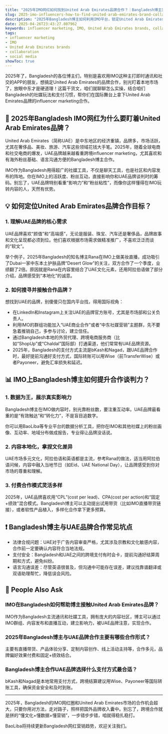 ```yaml
---
title: "2025年IMO网红如何找到United Arab Emirates品牌合作？｜Bangladesh博主实操指南"
slug: 2025-imo-influencers-how-to-find-united-arab-emirates-brand-collaborations-2025-04-26
description: "2025年Bangladesh博主如何利用IMO平台，锁定United Arab Emirates品牌合作，玩转跨境influencer marketing，实现快速变现。"
date: 2025-04-26T23:43:27.807962
keywords: influencer marketing, IMO, United Arab Emirates brands, collaboration, social media
tags:
- influencer marketing
- IMO
- United Arab Emirates brands
- collaboration
- social media
showToc: true
---
```


2025年了，Bangladesh的各位博主们，特别是喜欢用IMO这种主打即时通讯和社交的APP的朋友，想搞定United Arab Emirates的品牌合作，别光盯着本地市场了，放眼中东才是硬道理！这篇干货文，咱们就聊聊怎么实操，结合咱们Bangladesh的社媒玩法和支付习惯，帮你们在国际舞台上拿下United Arab Emirates品牌的influencer marketing合作。

## 📢 2025年Bangladesh IMO网红为什么要盯着United Arab Emirates品牌？

United Arab Emirates（简称UAE）是中东地区的经济重镇，品牌多，市场活跃，尤其在奢侈品、美妆、旅游、汽车这些领域花钱大手笔。2025年，随着全球电商和社交电商的爆发，UAE品牌越来越看重跨境influencer marketing，尤其喜欢和有海外粉丝基础、语言沟通方便的Bangladesh博主合作。

IMO作为Bangladesh用得超广的社媒工具，不仅是聊天工具，也是社区和内容发布的阵地。你在IMO上的活跃度、粉丝互动，直接影响你和UAE品牌谈判时的筹码。别忘了，UAE品牌特别看重“影响力”和“粉丝粘性”，而像你这样懂得在IMO玩转内容的人，天然有优势。

## 💡 如何定位United Arab Emirates品牌合作目标？

### 1. 理解UAE品牌的核心需求

UAE品牌喜欢“颜值”和“高端感”，无论是服装、珠宝、汽车还是奢侈品，品牌故事和文化呈现都必须到位。他们喜欢根据市场需求做精准推广，不喜欢泛泛而谈的“软文”。

举个例子，2025年Bangladesh的知名博主Rana在IMO上做美妆直播，成功吸引了Dubai一家中东本土护肤品牌“Desert Glow”的关注，双方合作了一个季度，业绩翻了2倍。原因就是Rana在内容里结合了UAE文化元素，还用阿拉伯语做了部分介绍，品牌感受到“本地化”的诚意。

### 2. 如何搜寻并接触合作品牌？

想找到UAE的品牌，别傻傻只在国内平台找，得用国际视角：

- 在LinkedIn和Instagram上关注UAE的品牌官方账号，尤其是市场部和公关负责人。
- 利用IMO的群组功能加入“UAE商业合作”或者“中东社媒营销”主题群，先不要急着推销自己，多参与讨论，建立信任。
- 通过Bangladesh本地的外贸代理、跨境电商服务商（比如“ShopUp”或“Chaldal”国际部）打通渠道，他们常常有UAE品牌资源。
- 2025年，Bangladesh的支付方式主流是bKash和Nagad，跟UAE品牌合作时，最好提前沟通好支付方式，国际转账可以用Wise（前TransferWise）或者Payoneer，避免汇率损失和延迟。

## 📊 IMO上Bangladesh博主如何提升合作谈判力？

### 1. 数据为王，展示真实影响力

Bangladesh博主在IMO做内容时，别光靠粉丝数，要注重互动率。UAE品牌最看重的是“有效触达”和“转化力”，不是盲目追数字。

你可以用BaoLiba等专业平台的数据分析工具，把你在IMO和其他社媒上的粉丝画像、互动率、地域分布做成报告，专业得让品牌没话说。

### 2. 内容本地化，拿捏文化差异

UAE市场多元文化，阿拉伯语和英语都是主流，参考Rana的做法，适当用阿拉伯语问候，内容中融入当地节日（如Eid、UAE National Day），让品牌感受到你对市场的尊重和理解。

### 3. 付费合作模式灵活多样

2025年，UAE品牌喜欢用“CPL”(cost per lead)、CPA(cost per action)和“固定+绩效”混合模式。Bangladesh博主可以主动提出试用带货（比如IMO直播带货链接），或者软性产品植入，多样化合作拿下更多预算。

## ❗ Bangladesh博主与UAE品牌合作常见坑点

- 法律合规问题：UAE对于广告内容审查严格，尤其涉及宗教和文化敏感内容，合作前一定要确认内容符合当地法规。
- 支付安全：Bangladesh和UAE之间的跨境支付有时会卡，提前沟通好结算周期和方式，避免纠纷。
- 语言沟通误差：尽管英语很普及，但沟通中可能存在误差，建议找靠谱翻译或双语助理帮忙，降低误会风险。

## 🤔 People Also Ask

### IMO在Bangladesh如何帮助博主接触United Arab Emirates品牌？

IMO作为Bangladesh主流通讯和社媒工具，拥有庞大的内容社区，博主可以通过IMO群组、内容发布和直播互动，建立影响力，被UAE品牌注意，实现合作。

### 2025年Bangladesh博主与UAE品牌合作主要有哪些合作形式？

主要有直播带货、产品体验分享、定制内容创作、线上活动主持等，合作多元，品牌偏好效果付费和固定+绩效结合。

### Bangladesh博主合作UAE品牌选择什么支付方式最合适？

bKash和Nagad是本地常用支付方式，跨境结算建议用Wise、Payoneer等国际转账工具，确保资金安全和及时到账。

---

2025年，Bangladesh的IMO网红圈和United Arab Emirates市场的合作机会超大，只要你用对方法，走对路子，照样把国外品牌收入囊中。别忘了，跨境合作就是拼的“懂文化+懂数据+懂营销”，一步错步步错，咱就得稳扎稳打。

BaoLiba将持续更新Bangladesh网红营销趋势，欢迎关注我们。
